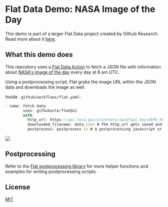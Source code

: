 # Flat Data Demo: NASA Image of the Day

This demo is part of a larger Flat Data project created by Github Research. Read more about it [here](https://octo.github.com/blog/flat-data).

## What this demo does

This repository uses a [Flat Data Action](https://octo.github.com/blog/flat-data) to fetch a JSON file with information about [NASA's image of the day](https://api.nasa.gov/planetary/apod?api_key=DEMO_KEY) every day at 8 am UTC.

Using a postprocessing script, Flat grabs the image URL within the JSON data and downloads the image as well.

Inside `.github/workflows/flat.yaml`:
```ts
- name: Fetch data
        uses: githubocto/flat@v2
        with:
          http_url: https://api.nasa.gov/planetary/apod?api_key=DEMO_KEY # The data to fetch every day
          downloaded_filename: data.json # The http_url gets saved and renamed in our repository as data.json
          postprocess: postprocess.ts # A postprocessing javascript or typescript file written in Deno
```

![](https://raw.githubusercontent.com/githubocto/flat-demo-NASA-photo-of-the-day/readme-assets/diagram.png)

## Postprocessing

Refer to the [Flat postprocessing library](https://github.com/githubocto/flat-postprocessing) for more helper functions and examples for writing postprocessing scripts.

## License

[MIT](LICENSE)
